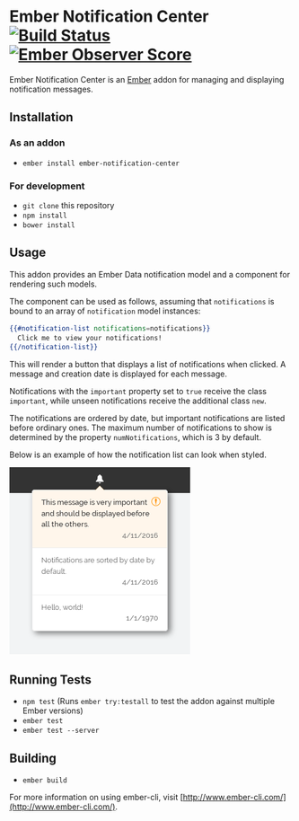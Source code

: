 # Ember Notification Center [![Build Status](https://travis-ci.org/eliksir/ember-notification-center.svg?branch=master)](https://travis-ci.org/eliksir/ember-notification-center) [![Ember Observer Score](https://emberobserver.com/badges/ember-notification-center.svg)](https://emberobserver.com/addons/ember-notification-center)

Ember Notification Center is an [Ember](http://emberjs.com/) addon for managing
and displaying notification messages.

## Installation

### As an addon

* `ember install ember-notification-center`

### For development

* `git clone` this repository
* `npm install`
* `bower install`

## Usage

This addon provides an Ember Data notification model and a component for
rendering such models.

The component can be used as follows, assuming that `notifications` is bound to
an array of `notification` model instances:

```hbs
{{#notification-list notifications=notifications}}
  Click me to view your notifications!
{{/notification-list}}
```

This will render a button that displays a list of notifications when
clicked. A message and creation date is displayed for each message.

Notifications with the `important` property set to `true` receive the
class `important`, while unseen notifications receive the additional
class `new`.

The notifications are ordered by date, but important notifications are
listed before ordinary ones. The maximum number of notifications to
show is determined by the property `numNotifications`, which is 3 by
default.

Below is an example of how the notification list can look when styled.

![Example of styled notification list](screenshots/example.png)

## Running Tests

* `npm test` (Runs `ember try:testall` to test the addon against multiple Ember versions)
* `ember test`
* `ember test --server`

## Building

* `ember build`

For more information on using ember-cli, visit [http://www.ember-cli.com/](http://www.ember-cli.com/).

